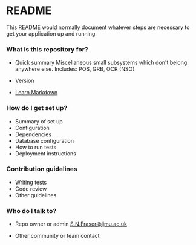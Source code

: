 # README #

This README would normally document whatever steps are necessary to get your application up and running.

### What is this repository for? ###

* Quick summary
Miscellaneous small subsystems which don't belong anywhere else.
Includes: POS, GRB, OCR (NSO)

* Version

* [Learn Markdown](https://bitbucket.org/tutorials/markdowndemo)

### How do I get set up? ###

* Summary of set up
* Configuration
* Dependencies
* Database configuration
* How to run tests
* Deployment instructions

### Contribution guidelines ###

* Writing tests
* Code review
* Other guidelines

### Who do I talk to? ###

* Repo owner or admin
S.N.Fraser@ljmu.ac.uk

* Other community or team contact
